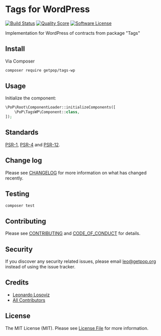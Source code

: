 # Tags for WordPress

[![Build Status][ico-travis]][link-travis]
[![Quality Score][ico-code-quality]][link-code-quality]
[![Software License][ico-license]](LICENSE.md)

<!--
[![Latest Version on Packagist][ico-version]][link-packagist]
[![Coverage Status][ico-scrutinizer]][link-scrutinizer]
[![Total Downloads][ico-downloads]][link-downloads]
-->

Implementation for WordPress of contracts from package "Tags"

## Install

Via Composer

``` bash
composer require getpop/tags-wp
```

## Usage

Initialize the component:

``` php
\PoP\Root\ComponentLoader::initializeComponents([
    \PoP\TagsWP\Component::class,
]);
```

## Standards

[PSR-1](https://www.php-fig.org/psr/psr-1), [PSR-4](https://www.php-fig.org/psr/psr-4) and [PSR-12](https://www.php-fig.org/psr/psr-12).

## Change log

Please see [CHANGELOG](CHANGELOG.md) for more information on what has changed recently.

## Testing

``` bash
composer test
```

## Contributing

Please see [CONTRIBUTING](CONTRIBUTING.md) and [CODE_OF_CONDUCT](CODE_OF_CONDUCT.md) for details.

## Security

If you discover any security related issues, please email leo@getpop.org instead of using the issue tracker.

## Credits

- [Leonardo Losoviz][link-author]
- [All Contributors][link-contributors]

## License

The MIT License (MIT). Please see [License File](LICENSE.md) for more information.

[ico-version]: https://img.shields.io/packagist/v/getpop/tags-wp.svg?style=flat-square
[ico-license]: https://img.shields.io/badge/license-MIT-brightgreen.svg?style=flat-square
[ico-travis]: https://img.shields.io/travis/getpop/tags-wp/master.svg?style=flat-square
[ico-scrutinizer]: https://img.shields.io/scrutinizer/coverage/g/getpop/tags-wp.svg?style=flat-square
[ico-code-quality]: https://img.shields.io/scrutinizer/g/getpop/tags-wp.svg?style=flat-square
[ico-downloads]: https://img.shields.io/packagist/dt/getpop/tags-wp.svg?style=flat-square

[link-packagist]: https://packagist.org/packages/getpop/tags-wp
[link-travis]: https://travis-ci.org/getpop/tags-wp
[link-scrutinizer]: https://scrutinizer-ci.com/g/getpop/tags-wp/code-structure
[link-code-quality]: https://scrutinizer-ci.com/g/getpop/tags-wp
[link-downloads]: https://packagist.org/packages/getpop/tags-wp
[link-author]: https://github.com/leoloso
[link-contributors]: ../../contributors
